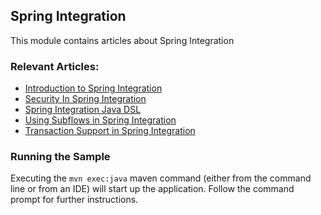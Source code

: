## Spring Integration

This module contains articles about Spring Integration

### Relevant Articles:
- [Introduction to Spring Integration](https://www.surya.com/spring-integration)
- [Security In Spring Integration](https://www.surya.com/spring-integration-security)
- [Spring Integration Java DSL](https://www.surya.com/spring-integration-java-dsl)
- [Using Subflows in Spring Integration](https://www.surya.com/spring-integration-subflows)
- [Transaction Support in Spring Integration](https://www.surya.com/spring-integration-transaction)

### Running the Sample
Executing the `mvn exec:java` maven command (either from the command line or from an IDE) will start up the application. Follow the command prompt for further instructions.
